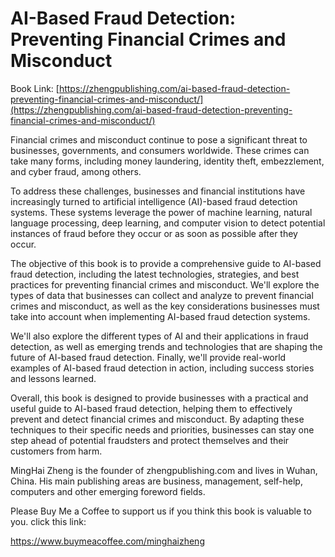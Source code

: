 # AI-Based Fraud Detection: Preventing Financial Crimes and Misconduct

Book Link: [https://zhengpublishing.com/ai-based-fraud-detection-preventing-financial-crimes-and-misconduct/](https://zhengpublishing.com/ai-based-fraud-detection-preventing-financial-crimes-and-misconduct/)

Financial crimes and misconduct continue to pose a significant threat to businesses, governments, and consumers worldwide. These crimes can take many forms, including money laundering, identity theft, embezzlement, and cyber fraud, among others.

To address these challenges, businesses and financial institutions have increasingly turned to artificial intelligence (AI)-based fraud detection systems. These systems leverage the power of machine learning, natural language processing, deep learning, and computer vision to detect potential instances of fraud before they occur or as soon as possible after they occur.

The objective of this book is to provide a comprehensive guide to AI-based fraud detection, including the latest technologies, strategies, and best practices for preventing financial crimes and misconduct. We'll explore the types of data that businesses can collect and analyze to prevent financial crimes and misconduct, as well as the key considerations businesses must take into account when implementing AI-based fraud detection systems.

We'll also explore the different types of AI and their applications in fraud detection, as well as emerging trends and technologies that are shaping the future of AI-based fraud detection. Finally, we'll provide real-world examples of AI-based fraud detection in action, including success stories and lessons learned.

Overall, this book is designed to provide businesses with a practical and useful guide to AI-based fraud detection, helping them to effectively prevent and detect financial crimes and misconduct. By adapting these techniques to their specific needs and priorities, businesses can stay one step ahead of potential fraudsters and protect themselves and their customers from harm.

MingHai Zheng is the founder of zhengpublishing.com and lives in Wuhan, China. His main publishing areas are business, management, self-help, computers and other emerging foreword fields.

Please Buy Me a Coffee to support us if you think this book is valuable to you. click this link:

https://www.buymeacoffee.com/minghaizheng
